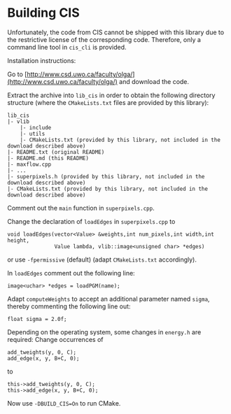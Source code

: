 # Building CIS

Unfortunately, the code from CIS cannot be shipped with this library due to the 
restrictive license of the corresponding code.
Therefore, only a command line tool in `cis_cli` is provided.

Installation instructions:

Go to [http://www.csd.uwo.ca/faculty/olga/](http://www.csd.uwo.ca/faculty/olga/) and download the code.

Extract the archive into `lib_cis` in order to obtain the following directory structure (where the `CMakeLists.txt` files are provided by this library):

    lib_cis
    |- vlib
        |- include
        |- utils
        |- CMakeLists.txt (provided by this library, not included in the download described above)
    |- README.txt (original README)
    |- README.md (this README)
    |- maxflow.cpp
    |- ...
    |- superpixels.h (provided by this library, not included in the download described above)
    |- CMakeLists.txt (provided by this library, not included in the download described above)

Comment out the `main` function in `superpixels.cpp`.

Change the declaration of `loadEdges` in `superpixels.cpp` to

    void loadEdges(vector<Value> &weights,int num_pixels,int width,int height,
                   Value lambda, vlib::image<unsigned char> *edges)

or use `-fpermissive` (default) (adapt `CMakeLists.txt` accordingly).

In `loadEdges` comment out the following line:

    image<uchar> *edges = loadPGM(name);

Adapt `computeWeights` to accept an additional
parameter named `sigma`, thereby commenting the following line out:

    float sigma = 2.0f;

Depending on the operating system, some changes in `energy.h` are required: Change occurrences of

    add_tweights(y, 0, C);
    add_edge(x, y, B+C, 0);

to

    this->add_tweights(y, 0, C);
    this->add_edge(x, y, B+C, 0);

Now use `-DBUILD_CIS=On` to run CMake.